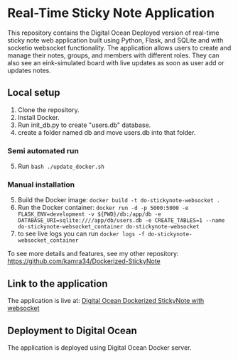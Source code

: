# Real-Time Sticky Note Application
This repository contains  the Digital Ocean Deployed version of real-time sticky note web application built using Python, Flask, and SQLite and with socketio websocket functionality. The application allows users to create and manage their notes, groups, and members with different roles. They can also see an eink-simulated board with live updates as soon as user add or updates notes.

## Local setup

1. Clone the repository.
2. Install Docker.
3. Run init_db.py to create "users.db" database.
4. create a folder named db and move users.db into that folder.
### Semi automated run
5. Run `bash ./update_docker.sh`
### Manual installation
5. Build the Docker image: `docker build -t do-stickynote-websocket .`
6. Run the Docker container: `docker run -d -p 5000:5000 -e FLASK_ENV=development -v ${PWD}/db:/app/db -e DATABASE_URI=sqlite:////app/db/users.db -e CREATE_TABLES=1 --name do-stickynote-websocket_container do-stickynote-websocket`
7. to see live logs you can run `docker logs -f do-stickynote-websocket_container`

To see more details and features, see my other repository:
https://github.com/kamra34/Dockerized-StickyNote

## Link to the application

The application is live at: [Digital Ocean Dockerized StickyNote with websocket](http://128.199.44.207:5000/login)

## Deployment to Digital Ocean

The application is deployed using Digital Ocean Docker server.
